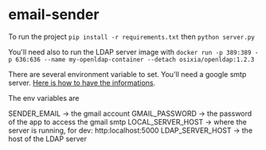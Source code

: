 # email-sender

To run the project `pip install -r requirements.txt` then `python server.py`

You'll need also to run the LDAP server image with `docker run -p 389:389 -p 636:636 --name my-openldap-container --detach osixia/openldap:1.2.3`

There are several environment variable to set. You'll need a google smtp server.  [Here is how to have the informations]([https://www.[google](https://support.google.com/a/answer/176600).com](https://support.google.com/a/answer/176600)).

The env variables are

SENDER_EMAIL -> the gmail account
GMAIL_PASSWORD -> the password of the app to access the gmail smtp
LOCAL_SERVER_HOST -> where the server is running, for dev: http:localhost:5000
LDAP_SERVER_HOST -> the host of the LDAP server
